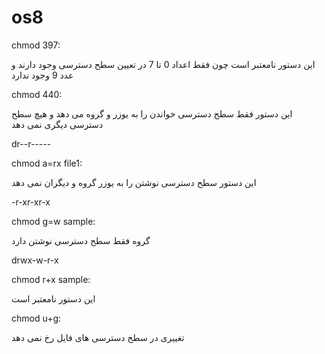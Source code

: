 # os8

chmod 397:

این دستور نامعتبر است چون فقط اعداد  0 تا 7 در تعیین سطح دسترسی 
وجود دارند و عدد 9 وجود ندارد

chmod 440:

این دستور فقط سطح دسترسی خواندن را به یوزر و گروه می دهد و هیچ سطح
دسترسی دیگری نمی دهد 

dr--r-----

chmod a=rx file1:

این دستور سطح دسترسی نوشتن را به یوزر گروه و دیگران نمی دهد 

-r-xr-xr-x

chmod g=w sample:

گروه فقط سطح دسترسی نوشتن دارد

drwx-w-r-x

chmod r+x sample:

این دستور نامعتبر است

chmod  u+g:

تغییری در سطح دسترسی های فایل رخ نمی دهد






